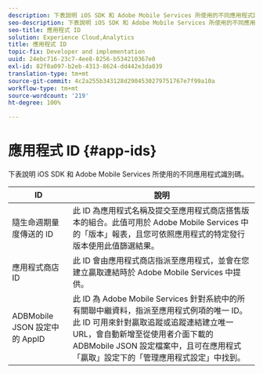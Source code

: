 ```yaml
---
description: 下表說明 iOS SDK 和 Adobe Mobile Services 所使用的不同應用程式識別碼。
seo-description: 下表說明 iOS SDK 和 Adobe Mobile Services 所使用的不同應用程式識別碼。
seo-title: 應用程式 ID
solution: Experience Cloud,Analytics
title: 應用程式 ID
topic-fix: Developer and implementation
uuid: 24ebc716-23c7-4ee8-8256-b534210367e0
exl-id: 82f0a097-b2eb-4313-8624-dd442e3da039
translation-type: tm+mt
source-git-commit: 4c2a255b343128d2904530279751767e7f99a10a
workflow-type: tm+mt
source-wordcount: '219'
ht-degree: 100%

---
```


# 應用程式 ID {#app-ids}

下表說明 iOS SDK 和 Adobe Mobile Services 所使用的不同應用程式識別碼。

| ID | 說明 |
|--- |--- |
| 隨生命週期量度傳送的 ID | 此 ID 為應用程式名稱及提交至應用程式商店搭售版本的組合。此值可用於 Adobe Mobile Services 中的「版本」報表，且您可依照應用程式的特定發行版本使用此值篩選結果。 |
| 應用程式商店 ID | 此 ID 會由應用程式商店指派至應用程式，並會在您建立贏取連結時於 Adobe Mobile Services 中提供。 |
| ADBMobile JSON 設定中的 AppID | 此 ID 為 Adobe Mobile Services 針對系統中的所有關聯中繼資料，指派至應用程式例項的唯一 ID。此 ID 可用來針對贏取追蹤或追蹤連結建立唯一 URL，會自動新增至從使用者介面下載的 ADBMobile JSON 設定檔案中，且可在應用程式「贏取」設定下的「管理應用程式設定」中找到。 |
